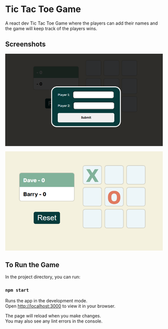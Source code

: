 # Tic Tac Toe Game

A react dev Tic Tac Toe Game where the players can add their names and the game will keep track of the players wins.

## Screenshots

![Player name](https://github.com/MadBones3/Tic-Tac-Toe/blob/main/img/Player_name.PNG)

![Game Preview](https://github.com/MadBones3/Tic-Tac-Toe/blob/main/img/game_preview.PNG)

## To Run the Game

In the project directory, you can run:

### `npm start`

Runs the app in the development mode.\
Open [http://localhost:3000](http://localhost:3000) to view it in your browser.

The page will reload when you make changes.\
You may also see any lint errors in the console.
